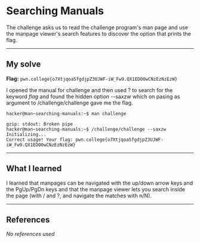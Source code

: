 # Searching Manuals
The challenge asks us to read the challenge program's man page and use the manpage viewer's search features to discover the option that prints the flag.

***

## My solve
**Flag:** `pwn.college{o7Xtjqoa5fgdjpZ3UJWF-iW_Fw9.QX1EDO0wCNzEzNzEzW}`

I opened the manual for challenge and then used ? to search for the keyword *flag* and found the hidden option --saxzw which on pasing as argument to /challenge/challenge gave me the flag.
```
hacker@man~searching-manuals:~$ man challenge

gzip: stdout: Broken pipe
hacker@man~searching-manuals:~$ /challenge/challenge --saxzw
Initializing...
Correct usage! Your flag: pwn.college{o7Xtjqoa5fgdjpZ3UJWF-iW_Fw9.QX1EDO0wCNzEzNzEzW}
```

***

## What I learned
I learned that manpages can be navigated with the up/down arrow keys and the PgUp/PgDn keys and that the manpage viewer lets you search inside the page (with / and ?, and navigate the matches with n/N).
***

## References 
*No references used*